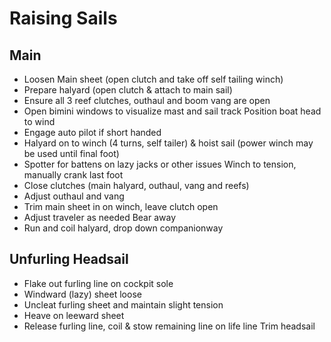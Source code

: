 # Raising Sails

## Main

* Loosen Main sheet (open clutch and take off self tailing winch)
* Prepare halyard (open clutch & attach to main sail)
* Ensure all 3 reef clutches, outhaul and boom vang are open
* Open bimini windows to visualize mast and sail track Position boat head to wind
* Engage auto pilot if short handed
* Halyard on to winch (4 turns, self tailer) & hoist sail (power winch may be used until final foot)
* Spotter for battens on lazy jacks or other issues Winch to tension, manually crank last foot
* Close clutches (main halyard, outhaul, vang and reefs)
* Adjust outhaul and vang
* Trim main sheet in on winch, leave clutch open
* Adjust traveler as needed Bear away
* Run and coil halyard, drop down companionway

## Unfurling Headsail

* Flake out furling line on cockpit sole
* Windward (lazy) sheet loose
* Uncleat furling sheet and maintain slight tension
* Heave on leeward sheet
* Release furling line, coil & stow remaining line on life line Trim headsail

